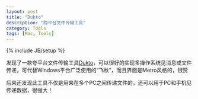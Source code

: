 ```yaml
---
layout: post
title: "Dukto"
description: "跨平台文件传输工具"
category: Tools
tags: [Mac, Tools]
---
```

{% include JB/setup %}

发现了一款夸平台文件传输工具[Dukto](http://code.google.com/p/dukto/)，可以很好的实现多操作系统见消息或文件传递，可代替Windows平台广泛使用的“飞秋”，而且界面是Metro风格的，很赞

后来还发现此工具不仅是用来在多个PC之间传递文件的，还可以用于PC和手机见传递数据，很强大！
